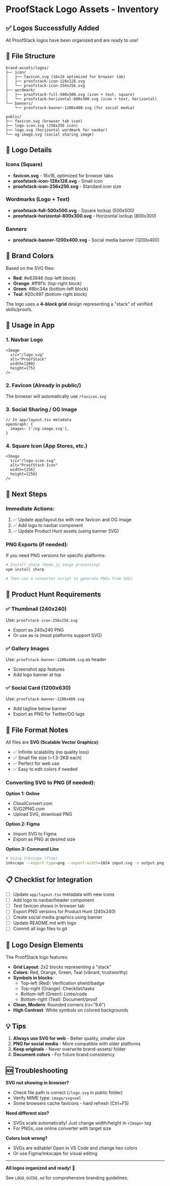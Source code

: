 # ProofStack Logo Assets - Inventory

## ✅ Logos Successfully Added

All ProofStack logos have been organized and are ready to use!

## 📁 File Structure

```
brand-assets/logos/
├── icon/
│   ├── favicon.svg (16x16 optimized for browser tab)
│   ├── proofstack-icon-128x128.svg
│   └── proofstack-icon-256x256.svg
├── wordmark/
│   ├── proofstack-full-500x500.svg (icon + text, square)
│   └── proofstack-horizontal-800x300.svg (icon + text, horizontal)
└── banners/
    └── proofstack-banner-1200x400.svg (for social media)

public/
├── favicon.svg (browser tab icon)
├── logo-icon.svg (256x256 icon)
├── logo.svg (horizontal wordmark for navbar)
└── og-image.svg (social sharing image)
```

## 🎨 Logo Details

### Icons (Square)
- **favicon.svg** - 16x16, optimized for browser tabs
- **proofstack-icon-128x128.svg** - Small icon
- **proofstack-icon-256x256.svg** - Standard icon size

### Wordmarks (Logo + Text)
- **proofstack-full-500x500.svg** - Square lockup (500x500)
- **proofstack-horizontal-800x300.svg** - Horizontal lockup (800x300)

### Banners
- **proofstack-banner-1200x400.svg** - Social media banner (1200x400)

## 🎨 Brand Colors

Based on the SVG files:
- **Red**: #e63946 (top-left block)
- **Orange**: #ff9f1c (top-right block)
- **Green**: #8bc34a (bottom-left block)
- **Teal**: #20c997 (bottom-right block)

The logo uses a **4-block grid** design representing a "stack" of verified skills/proofs.

## 🚀 Usage in App

### 1. Navbar Logo
```tsx
<Image 
  src="/logo.svg" 
  alt="ProofStack" 
  width={200}
  height={75}
/>
```

### 2. Favicon (Already in public/)
The browser will automatically use `/favicon.svg`

### 3. Social Sharing / OG Image
```tsx
// In app/layout.tsx metadata
openGraph: {
  images: ['/og-image.svg'],
}
```

### 4. Square Icon (App Stores, etc.)
```tsx
<Image 
  src="/logo-icon.svg" 
  alt="ProofStack Icon" 
  width={256}
  height={256}
/>
```

## 📝 Next Steps

### Immediate Actions:
1. ✅ Update app/layout.tsx with new favicon and OG image
2. ✅ Add logo to navbar component
3. ✅ Update Product Hunt assets (using banner SVG)

### PNG Exports (if needed):
If you need PNG versions for specific platforms:
```bash
# Install sharp (Node.js image processing)
npm install sharp

# Then use a converter script to generate PNGs from SVGs
```

## 🎯 Product Hunt Requirements

### ✅ Thumbnail (240x240)
Use: `proofstack-icon-256x256.svg`
- Export as 240x240 PNG
- Or use as-is (most platforms support SVG)

### ✅ Gallery Images
Use: `proofstack-banner-1200x400.svg` as header
- Screenshot app features
- Add logo banner at top

### ✅ Social Card (1200x630)
Use: `proofstack-banner-1200x400.svg`
- Add tagline below banner
- Export as PNG for Twitter/OG tags

## 🔧 File Format Notes

All files are **SVG (Scalable Vector Graphics)**:
- ✅ Infinite scalability (no quality loss)
- ✅ Small file size (~1.5-2KB each)
- ✅ Perfect for web use
- ✅ Easy to edit colors if needed

### Converting SVG to PNG (if needed):
**Option 1: Online**
- CloudConvert.com
- SVG2PNG.com
- Upload SVG, download PNG

**Option 2: Figma**
- Import SVG to Figma
- Export as PNG at desired size

**Option 3: Command Line**
```bash
# Using Inkscape (free)
inkscape --export-type=png --export-width=1024 input.svg -o output.png
```

## 📋 Checklist for Integration

- [ ] Update `app/layout.tsx` metadata with new icons
- [ ] Add logo to navbar/header component
- [ ] Test favicon shows in browser tab
- [ ] Export PNG versions for Product Hunt (240x240)
- [ ] Create social media graphics using banner
- [ ] Update README.md with logo
- [ ] Commit all logo files to git

## 🎨 Logo Design Elements

The ProofStack logo features:
- **Grid Layout**: 2x2 blocks representing a "stack"
- **Colors**: Red, Orange, Green, Teal (vibrant, trustworthy)
- **Symbols in blocks**:
  - Top-left (Red): Verification shield/badge
  - Top-right (Orange): Checklist/tasks
  - Bottom-left (Green): Lines/code
  - Bottom-right (Teal): Document/proof
- **Clean, Modern**: Rounded corners (rx="9.6")
- **High Contrast**: White symbols on colored backgrounds

## 💡 Tips

1. **Always use SVG for web** - Better quality, smaller size
2. **PNG for social media** - More compatible with older platforms
3. **Keep originals** - Never overwrite brand-assets/ folder
4. **Document colors** - For future brand consistency

## 🆘 Troubleshooting

**SVG not showing in browser?**
- Check file path is correct (`/logo.svg` in public folder)
- Verify MIME type: `image/svg+xml`
- Some browsers cache favicons - hard refresh (Ctrl+F5)

**Need different size?**
- SVGs scale automatically! Just change width/height in `<Image>` tag
- For PNGs, use online converter with target size

**Colors look wrong?**
- SVGs are editable! Open in VS Code and change hex colors
- Or use Figma/Inkscape for visual editing

---

**All logos organized and ready! 🎉**

See `LOGO_GUIDE.md` for comprehensive branding guidelines.
